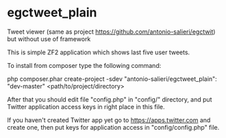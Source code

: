 # egctweet_plain
Tweet viewer (same as project https://github.com/antonio-salieri/egctwit) but without use of framework

This is simple ZF2 application which shows last five user tweets.

To install from composer type the following command:

php composer.phar create-project -sdev "antonio-salieri/egctweet_plain": "dev-master" <path/to/project/directory>

After that you should edit file "config.php" in "config/" directory, and put Twitter application access keys in right place in this file.

If you haven't created Twitter app yet go to https://apps.twitter.com and create one, then put keys for application access in "config/config.php" file.
